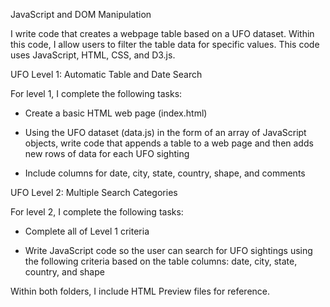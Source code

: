 JavaScript and DOM Manipulation

I write code that creates a webpage table based on a UFO dataset. Within this code, I allow users to filter the table data for specific values. This code uses JavaScript, HTML, CSS, and D3.js.

UFO Level 1: Automatic Table and Date Search

For level 1, I complete the following tasks: 
- Create a basic HTML web page (index.html)

- Using the UFO dataset (data.js) in the form of an array of JavaScript objects, write code that appends a table to a web page and then adds new rows of data for each UFO sighting

- Include columns for date, city, state, country, shape, and comments 


UFO Level 2: Multiple Search Categories

For level 2, I complete the following tasks:
- Complete all of Level 1 criteria

- Write JavaScript code so the user can search for UFO sightings using the following criteria based on the table columns: date, city, state, country, and shape

Within both folders, I include HTML Preview files for reference.

